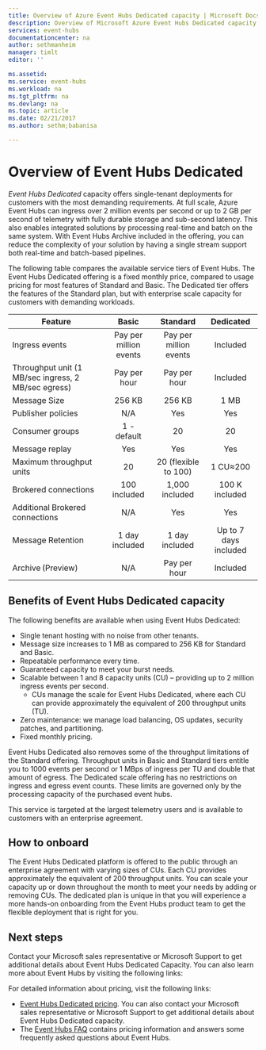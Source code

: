 ```yaml
---
title: Overview of Azure Event Hubs Dedicated capacity | Microsoft Docs
description: Overview of Microsoft Azure Event Hubs Dedicated capacity.
services: event-hubs
documentationcenter: na
author: sethmanheim
manager: timlt
editor: ''

ms.assetid:
ms.service: event-hubs
ms.workload: na
ms.tgt_pltfrm: na
ms.devlang: na
ms.topic: article
ms.date: 02/21/2017
ms.author: sethm;babanisa

---
```


# Overview of Event Hubs Dedicated

*Event Hubs Dedicated* capacity offers single-tenant deployments for customers with the most demanding requirements. At full scale, Azure Event Hubs can ingress over 2 million events per second or up to 2 GB per second of telemetry with fully durable storage and sub-second latency. This also enables integrated solutions by processing real-time and batch on the same system. With Event Hubs Archive included in the offering, you can reduce the complexity of your solution by having a single stream support both real-time and batch-based pipelines.

The following table compares the available service tiers of Event Hubs. The Event Hubs Dedicated offering is a fixed monthly price, compared to usage pricing for most features of Standard and Basic. The Dedicated tier offers the features of the Standard plan, but with enterprise scale capacity for customers with demanding workloads. 

| Feature | Basic | Standard | Dedicated |
| --- |:---:|:---:|:---:|
| Ingress events | Pay per million events | Pay per million events | Included |
| Throughput unit (1 MB/sec ingress, 2 MB/sec egress) | Pay per hour | Pay per hour | Included |
| Message Size | 256 KB | 256 KB | 1 MB |
| Publisher policies | N/A | Yes | Yes |	 
| Consumer groups | 1 - default | 20 | 20 |
| Message replay | Yes | Yes | Yes |
| Maximum throughput units | 20 | 20 (flexible to 100)	| 1 CU≈200 |
| Brokered connections | 100 included | 1,000 included | 100 K included |
| Additional Brokered connections | N/A | Yes | Yes |
| Message Retention | 1 day included | 1 day included | Up to 7 days included |
| Archive (Preview) | N/A	| Pay per hour | Included |

## Benefits of Event Hubs Dedicated capacity

The following benefits are available when using Event Hubs Dedicated:

* Single tenant hosting with no noise from other tenants.
* Message size increases to 1 MB as compared to 256 KB for Standard and Basic.
* Repeatable performance every time.
* Guaranteed capacity to meet your burst needs.
* Scalable between 1 and 8 capacity units (CU) – providing up to 2 million ingress events per second.
  * CUs manage the scale for Event Hubs Dedicated, where each CU can provide approximately the equivalent of 200 throughput units (TU).
* Zero maintenance: we manage load balancing, OS updates, security patches, and partitioning.
* Fixed monthly pricing.

Event Hubs Dedicated also removes some of the throughput limitations of the Standard offering. Throughput units in Basic and Standard tiers entitle you to 1000 events per second or 1 MBps of ingress per TU and double that amount of egress. The Dedicated scale offering has no restrictions on ingress and egress event counts. These limits are governed only by the processing capacity of the purchased event hubs.

This service is targeted at the largest telemetry users and is available to customers with an enterprise agreement.

## How to onboard

The Event Hubs Dedicated platform is offered to the public through an enterprise agreement with varying sizes of CUs. Each CU provides approximately the equivalent of 200 throughput units. You can scale your capacity up or down throughout the month to meet your needs by adding or removing CUs. The dedicated plan is unique in that you will experience a more hands-on onboarding from the Event Hubs product team to get the flexible deployment that is right for you. 

## Next steps
Contact your Microsoft sales representative or Microsoft Support to get additional details about Event Hubs Dedicated Capacity. You can also learn more about Event Hubs by visiting the following links:

For detailed information about pricing, visit the following links:

- [Event Hubs Dedicated pricing](https://azure.microsoft.com/pricing/details/event-hubs/). You can also contact your Microsoft sales representative or Microsoft Support to get additional details about Event Hubs Dedicated capacity.
- The [Event Hubs FAQ](event-hubs-faq.md) contains pricing information and answers some frequently asked questions about Event Hubs. 
